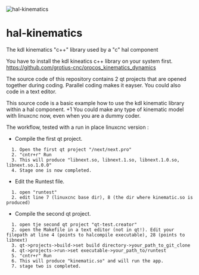![hal-kinematics](https://user-images.githubusercontent.com/44880102/123472425-29b60380-d5c5-11eb-8f47-a5ad096fb775.jpg)

# hal-kinematics
The kdl kinematics "c++" library used by a "c" hal component

You have to install the kdl kineatics c++ library on your system first.
https://github.com/grotius-cnc/orocos_kinematics_dynamics

The source code of this repository contains 2 qt projects that are opened together during coding. 
Parallel coding makes it eayser. You could also code in a text editor.

This source code is a basic example how to use the kdl kinematic library within a hal component.
+1 You could make any type of kinematic model with linuxcnc now, even when you are a dummy coder.


The workflow, tested with a run in place linuxcnc version :


- Compile the first qt project. 
```
  1. Open the first qt project "/next/next.pro"    
  2. "cntr+r" Run
  3. This will produce "libnext.so, libnext.1.so, libnext.1.0.so, libnext.so.1.0.0" 
  4. Stage one is now completed.
```

- Edit the Runtest file.
```
  1. open "runtest"
  2. edit line 7 (linuxcnc base dir), 8 (the dir where kinematic.so is produced)
```

- Compile the second qt project.
```
  1. open tje second qt project "qt-test.creator"
  2. open the Makefile in a text editor (not in qt!). Edit your filepath at line 4 (points to halcompile executable), 28 (points to libnext)
  3. qt->projects->build->set build directory->your_path_to_git_clone
  4. qt->projects->run->set executable->your_path_to/runtest
  5. "cntr+r" Run
  6. This will produce "kinematic.so" and will run the app.
  7. stage two is completed.
```






